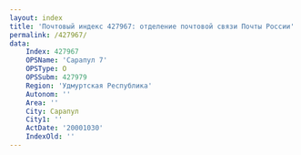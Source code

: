 ```yaml
---
layout: index
title: 'Почтовый индекс 427967: отделение почтовой связи Почты России'
permalink: /427967/
data:
    Index: 427967
    OPSName: 'Сарапул 7'
    OPSType: О
    OPSSubm: 427979
    Region: 'Удмуртская Республика'
    Autonom: ''
    Area: ''
    City: Сарапул
    City1: ''
    ActDate: '20001030'
    IndexOld: ''
---
```

